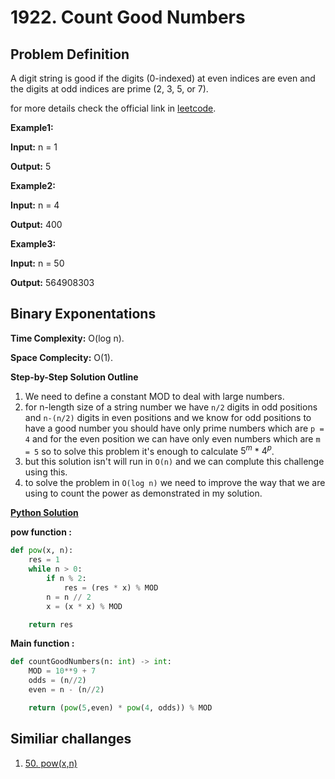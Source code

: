 # 1922. Count Good Numbers


## Problem Definition
A digit string is good if the digits (0-indexed) at even indices are even and the digits at odd indices are prime (2, 3, 5, or 7).

for more details check the official link in [leetcode](https://leetcode.com/problems/count-good-numbers/description/).

**Example1:**

**Input:** n = 1

**Output:** 5

**Example2:**

**Input:** n = 4

**Output:** 400

**Example3:**

**Input:** n = 50

**Output:** 564908303

## Binary Exponentations

**Time Complexity:** O(log n).

**Space Complecity:** O(1).

**Step-by-Step Solution Outline**

1. We need to define a constant MOD to deal with large numbers.
2. for n-length size of a string number we have `n/2` digits in odd positions and `n-(n/2)` digits in even positions and we know for odd positions to have a good number you should have only prime numbers which are `p = 4` and for the even position we can have only even numbers which are `m = 5` so to solve this problem it's enough to calculate $5^m$ * $4^p$.
3. but this solution isn't will run in `O(n)` and we can complute this challenge using this.
4. to solve the problem in `O(log n)` we need to improve the way that we are using to count the power as demonstrated in my solution. 

[**Python Solution**](Python/Solution.py)

**pow function :**

```python
def pow(x, n):
    res = 1
    while n > 0:
        if n % 2:
            res = (res * x) % MOD
        n = n // 2
        x = (x * x) % MOD

    return res 
```

**Main function :**
```python
def countGoodNumbers(n: int) -> int:
    MOD = 10**9 + 7           
    odds = (n//2)
    even = n - (n//2)

    return (pow(5,even) * pow(4, odds)) % MOD 
```

## Similiar challanges

1. [50. pow(x,n)](https://leetcode.com/problems/powx-n/)